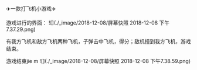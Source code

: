✈️一款打飞机小游戏✈️

游戏进行的界面：
![](./_image/2018-12-08/屏幕快照 2018-12-08 下午7.37.29.png)

有我方飞机和敌方飞机两种飞机，子弹击中飞机，得分；敌机撞到我方飞机，游戏结束。

游戏结束jie m
![](./_image/2018-12-08/屏幕快照 2018-12-08 下午7.38.59.png)